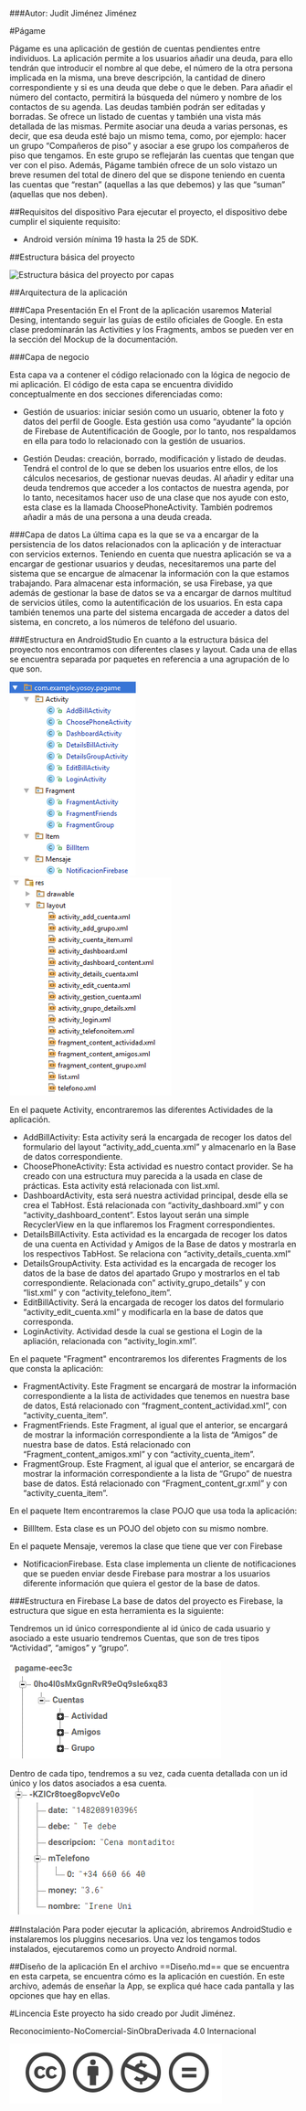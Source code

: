 ###Autor: Judit Jiménez Jiménez

#Págame

Págame es una aplicación de gestión de cuentas pendientes entre individuos. La aplicación permite a los usuarios añadir una deuda, para ello tendrán que introducir el nombre al que debe, el número de la otra persona implicada en la misma, una breve descripción, la cantidad de dinero correspondiente y si es una deuda que debe o que le deben. Para añadir el número del contacto, permitirá la búsqueda del número y nombre de los contactos de su agenda. Las deudas también podrán ser editadas y borradas. Se ofrece un listado de cuentas y también una vista más detallada de las mismas.
Permite asociar una deuda a varias personas, es decir, que esa deuda esté bajo un mismo tema, como, por ejemplo: hacer un grupo “Compañeros de piso” y asociar a ese grupo los compañeros de piso que tengamos. En este grupo se reflejarán las cuentas
que tengan que ver con el piso.
Además, Págame también ofrece de un solo vistazo un breve resumen del total de dinero del que se dispone teniendo en cuenta las cuentas que “restan” (aquellas a las que debemos) y las que “suman” (aquellas que nos deben).

##Requisitos del dispositivo
Para ejecutar el proyecto, el dispositivo debe cumplir el siquiente requisito:

* Android versión mínima 19 hasta la 25 de SDK.

##Estructura básica del proyecto

![Estructura básica del proyecto por capas](Images/Diseñoarquitectonico.png)

##Arquitectura de la aplicación

###Capa Presentación
En el Front de la aplicación usaremos Material Desing, intentando seguir las guías de estilo oficiales de Google. En esta clase predominarán las Activities y los Fragments, ambos se pueden ver en la sección del Mockup de la documentación. 

###Capa de negocio

Esta capa va a contener el código relacionado con la lógica de negocio de mi aplicación. El código de esta capa se encuentra dividido conceptualmente en dos secciones diferenciadas como:

* Gestión de usuarios: iniciar sesión como un usuario, obtener la foto y datos del perfil de Google. Esta gestión usa como “ayudante” la opción de Firebase de Autentificación de Google, por lo tanto, nos respaldamos en ella para todo lo relacionado con la gestión de usuarios.

* Gestión Deudas: creación, borrado, modificación y listado de deudas. Tendrá el control de lo que se deben los usuarios entre ellos, de los cálculos necesarios, de gestionar nuevas deudas. Al añadir y editar una deuda tendremos que acceder a los contactos de nuestra agenda, por lo tanto, necesitamos hacer uso de una clase que nos ayude con esto, esta clase es la llamada ChoosePhoneActivity. También podremos añadir a más de una persona a una deuda creada.


###Capa de datos
La última capa es la que se va a encargar de la persistencia de los datos relacionados con la aplicación y de interactuar con servicios externos. 
Teniendo en cuenta que nuestra aplicación se va a encargar de gestionar usuarios y deudas, necesitaremos una parte del sistema que se encargue de almacenar la información con la que estamos trabajando. 
Para almacenar esta información, se usa Firebase, ya que además de gestionar la base de datos se va a encargar de darnos multitud de servicios útiles, como la autentificación de los usuarios.
En esta capa también tenemos una parte del sistema encargada de acceder a datos del sistema, en concreto, a los números de teléfono del usuario.

###Estructura en AndroidStudio
En cuanto a la estructura básica del proyecto nos encontramos con diferentes clases y layout. Cada una de ellas se encuentra separada por paquetes en referencia a una agrupación de lo que son.

![Estructura del proyecto en Android Studio](Images\EstructuraAndroidStudioImage.png) ![Estructura del proyecto en Android Studio](Images\EstructuraLayoutImage.png)

En el paquete Activity, encontraremos las diferentes Actividades de la aplicación.

* AddBillActivity: Esta activity será la encargada de recoger los datos del formulario del layout “activity_add_cuenta.xml” y almacenarlo en la Base de datos correspondiente.
* ChoosePhoneActivity: Esta actividad es nuestro contact provider. Se ha creado con una estructura muy parecida a la usada en clase de prácticas. Esta activity está relacionada con list.xml.
* DashboardActivity, esta será nuestra actividad principal, desde ella se crea el TabHost. Está relacionada con “activity_dashboard.xml” y con “activity_dashboard_content”. Estos layout serán una simple RecyclerView en la que inflaremos los Fragment correspondientes.
* DetailsBillActivity. Esta actividad es la encargada de recoger los datos de una cuenta en Actividad y Amigos de la Base de datos y mostrarla en los respectivos TabHost. Se relaciona con “activity_details_cuenta.xml”
* DetailsGroupActivity. Esta actividad es la encargada de recoger los datos de la base de datos del apartado Grupo y mostrarlos en el tab correspondiente. Relacionada con” activity_grupo_details” y con “list.xml” y con “activity_telefono_item”.
* EditBillActivity. Será la encargada de recoger los datos del formulario “activity_edit_cuenta.xml” y modificarla en la base de datos que corresponda.
* LoginActivity. Actividad desde la cual se gestiona el Login de la apliación, relacionada con “activity_login.xml”.

En el paquete "Fragment" encontraremos los diferentes Fragments de los que consta la aplicación:
* FragmentActivity. Este Fragment se encargará de mostrar la información correspondiente a la lista de actividades que tenemos en nuestra base de datos, Está relacionado con “fragment_content_actividad.xml”, con “activity_cuenta_item”.
* FragmentFriends. Este Fragment, al igual que el anterior, se encargará de mostrar la información correspondiente a la lista de “Amigos” de nuestra base de datos. Está relacionado con “Fragment_content_amigos.xml” y con “activity_cuenta_item”.
* FragmentGroup. Este Fragment, al igual que el anterior, se encargará de mostrar la información correspondiente a la lista de “Grupo” de nuestra base de datos. Está relacionado con “Fragment_content_gr.xml” y con “activity_cuenta_item”.

En el paquete Item encontraremos la clase POJO que usa toda la aplicación:
* BillItem. Esta clase es un POJO del objeto con su mismo nombre.

En el paquete Mensaje, veremos la clase que tiene que ver con Firebase
* NotificacionFirebase. Esta clase implementa un cliente de notificaciones que se pueden enviar desde Firebase para mostrar a los usuarios diferente información que quiera el gestor de la base de datos.


###Estructura en Firebase
La base de datos del proyecto es Firebase, la estructura que sigue en esta herramienta es la siguiente:

Tendremos un id único correspondiente al id único de cada usuario y asociado a este usuario tendremos Cuentas, que son de tres tipos “Actividad”, “amigos” y “grupo”.

![Estructura principal de Firebase](Images/EstructuraFirebase1.png)

Dentro de cada tipo, tendremos a su vez, cada cuenta detallada con un id único y los datos asociados a esa cuenta.
![Estructura dentro de cada tipo de Firebase](Images/EstructuraFirebase2.png)


##Instalación
Para poder ejecutar la aplicación, abriremos AndroidStudio e instalaremos los pluggins necesarios. Una vez los tengamos todos instalados, ejecutaremos como un proyecto Android normal.

##Diseño de la aplicación
En el archivo ==Diseño.md== que se encuentra en esta carpeta, se encuentra cómo es la aplicación en cuestión.
En este archivo, además de enseñar la App, se explica qué hace cada pantalla y las opciones que hay en ellas.

#Lincencia
Este proyecto ha sido creado por Judit Jiménez.

Reconocimiento-NoComercial-SinObraDerivada 4.0 Internacional

![Licencia: Reconocimiento-NoComercial-SinObraDerivada 4.0 Internacional](Images/Licencia.png)
